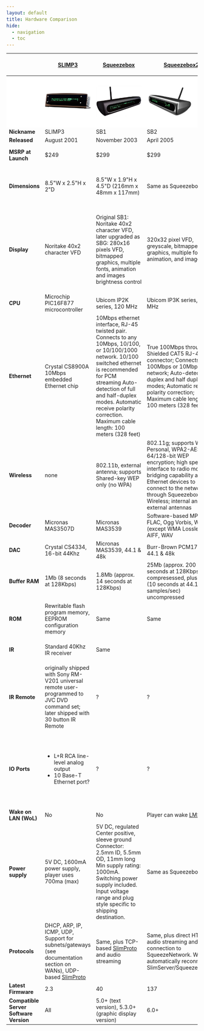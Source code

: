 ```yaml
---
layout: default
title: Hardware Comparison
hide:
  - navigation
  - toc
---
```


<style>
    .md-grid {
        max-width: 80rem
    }
    tbody tr:nth-child(1) {
        background-color: white !important;
    }
    tbody tr:nth-child(1) td {
        vertical-align: middle !important;
    }
    tbody tr:nth-child(1) img {
        max-width: 120px;
    }
</style>


| &nbsp; | **[SLIMP3](SLIMP3.md)** | **[Squeezebox](squeezebox1.md)** | **[Squeezebox2](squeezebox2.md)** | **[Squeezebox v3/Squeezebox Classic](squeezebox-classic.md)** | **[Transporter](transporter.md)** | **[Squeezebox Receiver](squeezebox-receiver.md)** | **[Squeezebox Controller](squeezebox-controller.md)** | **[Squeezebox Boom](squeezebox-boom.md)** | **[Squeezebox Radio](squeezebox-radio.md)** | **[Squeezebox Touch](squeezebox-touch.md)** |
| --- | --- | ---  | --- | --- | --- | --- | --- | --- | --- | --- |
| &nbsp; | ![SLIMP3](assets/slimp3_200.jpg) | ![Squeezebox](assets/sb_black_200.jpg) | ![Squeezebox2](assets/sb2_plat_200.jpg) | ![Squeezebox Classic](assets/sb3_hero_200.jpg) | ![Transporter](assets/transporter-black-front-200.jpg) | ![Receiver](assets/receiver_hero_200.jpg) | ![Controller](assets/controller_200.jpg) | ![SB Boom](assets/boom_200.jpg) | ![SB Radio](assets/sb_radio.jpg) | ![SB Touch](assets/sb_touch.jpg) |
| **Nickname** | SLIMP3 | SB1 | SB2 | SB3 | TP or TR | SBR | SBC | SBB or Boom | SB Radio or Radio | SB Touch or Touch |
| **Released** | August 2001 | November 2003 | April 2005 | November 2005 | July 2006 | March 2008 | March 2008 | August 2008 | September 2009 | April 2010 |
| **MSRP at Launch** | $249 | $299 | $299 | $249 | $1999 | $149 ($399 with Controller as Duet) | $299 ($399 with receiver as Duet) | $299 | $199 | $299 |
| **Dimensions** | 8.5"W x 2.5"H x 2"D | 8.5"W x 1.9"H x 4.5"D (216mm x 48mm x 117mm) | Same as Squeezebox | 7.6"W x 3.7"H x 3.1"D (192mm x 93mm x 80mm) including stand | 17"W x 3"H x 12.25"D (433mm x 72mm x 311mm), optional rack mount kit | L: 156mm x W: 106mm (w/o connectors); 112.5mm (w/connectors) x H: 29.25mm | L: 156.2mm x W: 50.8mm x H: 18.8mm | L: 79mm x W: 330mm x H: 127mm | L: 90mm X W: 220mm X H: 130mm | L: 80mm X W: 150mm X H: 100mm including stand |
| **Display** | Noritake 40x2 character VFD | Original SB1: Noritake 40x2 character VFD, later upgraded as SBG: 280x16 pixels VFD, bitmapped graphics, multiple fonts, animation and images brightness control | 320x32 pixel VFD, greyscale, bitmapped graphics, multiple fonts, animation, and images | Same as Squeezebox2, except color is aqua-blue rather than green. (The display itself is green, but while Squeezebox2 uses a gray lens, the Squeezebox v3 lens is slightly purple, resulting in an aqua color.) | Dual 320x32 displays, aqua color | None | 2.4" color LCD, 16bpp, 240x320 portrait | 160x32 pixel VFD, greyscale, bitmapped graphics, multiple fonts, animation, and images | 2.4" color LCD, 16bpp, 240x320 landscape | 4.3" color LCD capacitive touchscreen, 24bpp, 480x272 landscape |
| **CPU** | Microchip PIC16F877 microcontroller | Ubicom IP2K series, 120 MHz | Ubicom IP3K series, 250 MHz | Same as Squeezebox2 | IP3K at 325 MHz | Same as Squeezebox2 | Samsung S3C2412 200 MHz ARM926EJ | Same as Squeezebox2 | Freescale i.MX25 400 MHz ARM926EJ | Freescale i.MX35 533 MHz ARM11 |
| **Ethernet** | Crystal CS8900A 10Mbps embedded Ethernet chip | 10Mbps ethernet interface, RJ-45 twisted pair. Connects to any 10Mbps, 10/100, or 10/100/1000 network. 10/100 switched ethernet is recommended for PCM streaming Auto-detection of full and half-duplex modes. Automatic receive polarity correction. Maximum cable length: 100 meters (328 feet) | True 100Mbps throughput; Shielded CAT5 RJ-45 connector; Connects to any 100Mbps or 10Mbps network; Auto-detects full duplex and half duplex modes; Automatic receive polarity correction; Maximum cable length: 100 meters (328 feet) | Same as Squeezebox2 | Same as Squeezebox2 | Same as Squeezebox2 + Auto Uplink (Auto MDIX) | None | Same as Squeezebox2 + Auto Uplink (Auto MDIX) | Same as Squeezebox2 + Auto Uplink (Auto MDIX) | Same as Squeezebox2 + Auto Uplink (Auto MDIX) |
| **Wireless** | none | 802.11b, external antenna; supports Shared-key WEP only (no WPA) | 802.11g; supports WPA Personal, WPA2-AES and 64/128-bit WEP encryption; high speed PCI interface to radio module; bridging capability allows Ethernet devices to connect to the network through Squeezebox Wireless; internal and external antennas | Same as Squeezebox2, except dual internal antennas rather than internal and external | Same as Squeezebox2, except large dual external antennas | Same as Squeezebox v3 | 802.11g with internal antenna | Same as Squeezebox v3 | Same as Squeezebox v3 | Same as Squeezebox v3 |
| **Decoder** | Micronas MAS3507D | Micronas MAS3539 | Software-based MP3, FLAC, Ogg Vorbis, WMA (except WMA Lossless), AIFF, WAV | Same as Squeezebox2 | Same as Squeezebox2 but with faster CPU | Same as Squeezebox2 | Software-based decoders | Same as Squeezebox2 | Software-based decoders | Software-based decoders |
| **DAC** | Crystal CS4334, 16-bit 44Khz | Micronas MAS3539, 44.1 & 48k | Burr-Brown PCM1748E, 44.1 & 48k | Same as Squeezebox2 | AKM4396, 44.1k, 48k & 96k | Wolfson® 24-bit WM8501,<br />44.1kHz & 48kHz | Wolfson® WM8750 | Texas Instruments TAS3204 | Texas Instruments TLV320AIC3104 | AKM4420, 44.1k, 48k & 96k |
| **Buffer RAM** | 1Mb (8 seconds at 128Kbps) | 1.8Mb (approx. 14 seconds at 128Kbps) | 25Mb (approx. 200 seconds at 128Kbps) compresessed, plus 28Mb (10 seconds at 44.1 samples/sec) uncompressed | Same as Squeezebox2 | Same as Squeezebox2 | Same as Squeezebox2 | 64MB Mobile SDRAM | Same as Squeezebox2 | 64MB 16-bit bus DDR2 | 128MB 32-bit bus DDR2 |
| **ROM** | Rewritable flash program memory, EEPROM configuration memory | Same | Same | Same | Same | Same | 64MB NAND flash | Same as Squeezebox2 | 128MB NAND flash | 128MB NAND flash |
| **IR** | Standard 40Khz IR receiver | Same |  | Same, plus [Same as Squeezebox2 | Same as Squeezebox2, dedicated IR in/out jacks | None | Built-in IR LED | Standard 40Khz IR receiver | Standard 40Khz IR receiver | Same as Squeezebox2](IRBlasterIR-blasting]] through [GeekHole]%28GeekHole.md%29.md) |
| **IR Remote** | originally shipped with Sony RM-V201 universal remote user-programmed to JVC DVD command set; later shipped with 30 button IR Remote | ? | ? | 30 button IR Remote Included | 31 button IR Remote Included | None (Advanced WiFi Controller included with Duet) | Advanced WiFi Controller | Basic 10 button IR Remote Included | Optional 10 button IR Remote | IR Remote Included |
| **IO Ports** | <ul><li>L+R RCA line-level analog output</li><li>10 Base-T Ethernet port?</li></ul> | ? | ? | ? | ? | ? |  | <ul><li>10/100Base-T Ethernet port</li><li>Line-in via 3.5 mm stereo jack</li><li>Headphone/Subwoofer out via 3.5 mm connector</li></ul> | <ul><li>10/100Base-T Ethernet port</li><li>Line-in via 3.5 mm stereo jack</li><li>3.5 mm stereo headphone jack (side mounted)</li></ul> | ? |
| **Wake on LAN (WoL)** | No | No | Player can wake [LMS](../reference/lyrion-music-server.md) | Same as Squeezebox2 | Same as Squeezebox2 | N/A | Yes | Yes | Yes | Yes |
| **Power supply** | 5V DC, 1600mA power supply, player uses 700ma (max) | 5V DC, regulated Center positive, sleeve ground Connector: 2.5mm ID, 5.5mm OD, 11mm long Min supply rating: 1000mA. Switching power supply included. Input voltage range and plug style specific to shipping destination. | Same as Squeezebox | Same as Squeezebox2 | Built-in super-linear power supplies, auto ranging 100-240VAC | 9V DC, regulated, center positive, sleeve ground. Connector: 1.05mm ID, 3.5mm OD, 7mm long. Min supply rating: 550mA | 1250mA Li-Ion battery, 2A switching power supply, wired charging station | 12V DC, 2500mA power supply | 18V DC, 1A, optional battery pack available | 5V DC, 3A |
| **Protocols** | DHCP, ARP, IP, ICMP, UDP, Support for subnets/gateways (see documentation section on WANs), UDP-based [SlimProto](../reference/slimproto-protocol.md) | Same, plus TCP-based [SlimProto](../reference/slimproto-protocol.md) and audio streaming | Same, plus direct HTTP audio streaming and direct connection to SqueezeNetwork. Will automatically reconnect to SlimServer/SqueezeCenter. | Same as Squeezebox2 | Same as Squeezebox2 | Same as Squeezebox2 | TCP, UDP, ARP, ICMP, HTTP, DNS, DHCP, Comet | Same as Squeezebox2 | TCP, UDP, ARP, ICMP, HTTP, DNS, DHCP, Comet | TCP, UDP, ARP, ICMP, HTTP, DNS, DHCP, Comet |
| **Latest Firmware** | 2.3 | 40 | 137 | 137 | 87 | 77 | SqueezeOS 7.7.0 (Build r9546) | 57 | SqueezeOS 7.7.0 (Build r9546) | SqueezeOS 7.7.0 (Build r9550) |
| **Compatible Server Software Version** | All | 5.0+ (text version), 5.3.0+ (graphic display version) | 6.0+ | 6.0+ | 6.5.0+ | 7.0+ | 7.0+ | 7.2+ | 7.4+ | 7.5+ |
